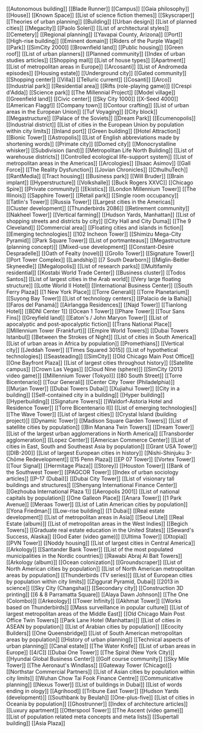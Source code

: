 [[Autonomous building]]
[[Blade Runner]]
[[Campus]]
[[Gaia philosophy]]
[[House]]
[[Known Space]]
[[List of science fiction themes]]
[[Skyscraper]]
[[Theories of urban planning]]
[[Building]]
[[Urban design]]
[[List of planned cities]]
[[Megacity]]
[[Paolo Soleri]]
[[List of architectural styles]]
[[Cemetery]]
[[Regional planning]]
[[Yavapai County, Arizona]]
[[Port]]
[[High-rise building]]
[[Eminent domain]]
[[Riders of the Purple Wage]]
[[Park]]
[[SimCity 2000]]
[[Brownfield land]]
[[Public housing]]
[[Green roof]]
[[List of urban planners]]
[[Planned community]]
[[Index of urban studies articles]]
[[Shopping mall]]
[[List of house types]]
[[Apartment]]
[[List of metropolitan areas in Europe]]
[[Arcosanti]]
[[List of Andromeda episodes]]
[[Housing estate]]
[[Underground city]]
[[Gated community]]
[[Shopping center]]
[[Villa]]
[[Telluric current]]
[[Cosanti]]
[[Arco]]
[[Industrial park]]
[[Residential area]]
[[Rifts (role-playing game)]]
[[Crespi d'Adda]]
[[Science park]]
[[The Millennial Project]]
[[Model village]]
[[Greenfield land]]
[[Civic center]]
[[Sky City 1000]]
[[X-Seed 4000]]
[[American Flagg!]]
[[Company town]]
[[Contour crafting]]
[[List of urban areas in the European Union]]
[[Tuf Voyaging]]
[[City block]]
[[Megastructure]]
[[Palace of the Soviets]]
[[Dream Park]]
[[Ecumenopolis]]
[[Industrial district]]
[[List of cities in the European Union by population within city limits]]
[[Inland port]]
[[Green building]]
[[Hotel Attraction]]
[[Bionic Tower]]
[[Astropolis]]
[[List of English abbreviations made by shortening words]]
[[Primate city]]
[[Domed city]]
[[Monocrystalline whisker]]
[[Subdivision (land)]]
[[Metropolitan Life North Building]]
[[List of warehouse districts]]
[[Controlled ecological life-support system]]
[[List of metropolitan areas in the Americas]]
[[Arcologies]]
[[Isaac Asimov]]
[[Gall Force]]
[[The Reality Dysfunction]]
[[Jovian Chronicles]]
[[CthulhuTech]]
[[RantMedia]]
[[Tract housing]]
[[Business park]]
[[Will Bruder]]
[[Brain implant]]
[[Hyperstructure]]
[[Volkshalle]]
[[Buck Rogers XXVC]]
[[Chicago Spire]]
[[Private community]]
[[Ekistics]]
[[London Millennium Tower]]
[[The Illinois]]
[[Sapphire Tower]]
[[Retail park]]
[[Single room occupancy]]
[[Tatlin's Tower]]
[[Russia Tower]]
[[Largest cities in the Americas]]
[[Cluster development]]
[[Thunderbirds 2086]]
[[Retirement community]]
[[Nakheel Tower]]
[[Vertical farming]]
[[Hudson Yards, Manhattan]]
[[List of shopping streets and districts by city]]
[[City Hall and City Duma]]
[[The 9 Cleveland]]
[[Commercial area]]
[[Floating cities and islands in fiction]]
[[Emerging technologies]]
[[102 Incheon Tower]]
[[Shimizu Mega-City Pyramid]]
[[Park Square Tower]]
[[List of portmanteaus]]
[[Megastructure (planning concept)]]
[[Mixed-use development]]
[[Constant-Désiré Despradelle]]
[[Oath of Fealty (novel)]]
[[Grollo Tower]]
[[Signature Tower]]
[[Port Tower Complex]]
[[Landship]]
[[7 South Dearborn]]
[[Miglin-Beitler Skyneedle]]
[[Megalopolis]]
[[List of research parks]]
[[Multifamily residential]]
[[Kostabi World Trade Center]]
[[Business cluster]]
[[Todos Santos]]
[[List of largest cities in the Arab world]]
[[Very large floating structure]]
[[Lotte World II Hotel]]
[[International Business Center]]
[[South Ferry Plaza]]
[[1 New York Place]]
[[Torre Generali]]
[[Torre Planetarium]]
[[Suyong Bay Tower]]
[[List of technology centers]]
[[Palacio de la Bahia]]
[[Faros del Panamá]]
[[Airlangga Residences]]
[[Najd Tower]]
[[Tianlong Hotel]]
[[BDNI Center 1]]
[[Ocean 1 Tower]]
[[Phare Tower]]
[[Tour Sans Fins]]
[[Greyfield land]]
[[Eaton's / John Maryon Tower]]
[[List of apocalyptic and post-apocalyptic fiction]]
[[Trans National Place]]
[[Millennium Tower (Frankfurt)]]
[[Empire World Towers]]
[[Dubai Towers Istanbul]]
[[Between the Strokes of Night]]
[[List of cities in South America]]
[[List of urban areas in Africa by population]]
[[Promethians]]
[[Vertical city]]
[[Jeddah Tower]]
[[Times Squared 3015]]
[[List of hypothetical technologies]]
[[Seasteading]]
[[SimCity]]
[[Old Chicago Main Post Office]]
[[One Bayfront Plaza]]
[[List of largest cities throughout history]]
[[Satellite campus]]
[[Crown Las Vegas]]
[[Cloud Nine (sphere)]]
[[SimCity (2013 video game)]]
[[Millennium Tower (Tokyo)]]
[[80 South Street]]
[[Torre Bicentenario]]
[[Tour Generali]]
[[Center City Tower (Philadelphia)]]
[[Murjan Tower]]
[[Dubai Towers Dubai]]
[[Xujiahui Tower]]
[[City in a building]]
[[Self-contained city in a building]]
[[Hyper building]]
[[Hyperbuilding]]
[[Signature Towers]]
[[Waldorf-Astoria Hotel and Residence Tower]]
[[Torre Bicentenario II]]
[[List of emerging technologies]]
[[The Wave Tower]]
[[List of largest cities]]
[[Crystal Island (building project)]]
[[Dynamic Tower]]
[[Madison Square Garden Towers]]
[[List of satellite cities by population]]
[[Bin Manana Twin Towers]]
[[Dream Tower]]
[[List of the largest urban agglomerations in North America]]
[[Transborder agglomeration]]
[[Lopez Center]]
[[American Commerce Center]]
[[List of cities in East, South and Southeast Asia by population]]
[[Grant USA Tower]]
[[DIB-200]]
[[List of largest European cities in history]]
[[Nishi-Shinjuku 3-Chōme Redevelopment]]
[[15 Penn Plaza]]
[[EP 07 Tower]]
[[Vortex Tower]]
[[Tour Signal]]
[[Hermitage Plaza]]
[[Storey]]
[[Houston Tower]]
[[Bank of the Southwest Tower]]
[[PAGCOR Tower]]
[[Index of urban sociology articles]]
[[P-17 (Dubai)]]
[[Dubai City Tower]]
[[List of visionary tall buildings and structures]]
[[Shenyang International Finance Center]]
[[Gezhouba International Plaza 1]]
[[Aeropolis 2001]]
[[List of national capitals by population]]
[[One Galleon Place]]
[[Anara Tower]]
[[1 Park Avenue]]
[[Meraas Tower]]
[[List of Latin American cities by population]]
[[Yona Friedman]]
[[Low-rise building]]
[[1 Dubai]]
[[Real estate development]]
[[List of metropolitan areas in Asia]]
[[Seoul Lite]]
[[Real Estate (album)]]
[[List of metropolitan areas in the West Indies]]
[[Begich Towers]]
[[Graduate real estate education in the United States]]
[[Seward's Success, Alaska]]
[[God Eater (video game)]]
[[Ultima Tower]]
[[Xtopia]]
[[PVN Tower]]
[[Noddy housing]]
[[List of largest cities in Central America]]
[[Arkology]]
[[Santander Bank Tower]]
[[List of the most populated municipalities in the Nordic countries]]
[[Rawabi Abraj Al Bait Towers]]
[[Arkology (album)]]
[[Ocean colonization]]
[[Groundscraper]]
[[List of North American cities by population]]
[[List of North American metropolitan areas by population]]
[[Thunderbirds (TV series)]]
[[List of European cities by population within city limits]]
[[Ziggurat Pyramid, Dubai]]
[[2013 in science]]
[[Sky City (Changsha)]]
[[Secondary city]]
[[Construction 3D printing]]
[[6 & 8 Parramatta Square]]
[[Alaya Dawn Johnson]]
[[The One (Colombo)]]
[[Arkeology]]
[[Tower Infinity]]
[[Akhmat Tower]]
[[Works based on Thunderbirds]]
[[Mass surveillance in popular culture]]
[[List of largest metropolitan areas of the Middle East]]
[[Old Chicago Main Post Office Twin Towers]]
[[Park Lane Hotel (Manhattan)]]
[[List of cities in ASEAN by population]]
[[List of Arabian cities by population]]
[[Ecocity Builders]]
[[One Queensbridge]]
[[List of South American metropolitan areas by population]]
[[History of urban planning]]
[[Technical aspects of urban planning]]
[[Canal estate]]
[[The Water Knife]]
[[List of urban areas in Europe]]
[[4/C]]
[[Dubai One Tower]]
[[The Spiral (New York City)]]
[[Hyundai Global Business Center]]
[[Golf course community]]
[[Sky Mile Tower]]
[[The Aeronaut's Windlass]]
[[Gateway Tower (Chicago)]]
[[Northstar Commercial Partners]]
[[List of Asian cities by population within city limits]]
[[Wuhan Chow Tai Fook Finance Centre]]
[[Communicative planning]]
[[Nexus Tower]]
[[List of buildings in Dubai]]
[[List of words ending in ology]]
[[Agrihood]]
[[Tribune East Tower]]
[[Hudson Yards (development)]]
[[Southbank by Beulah]]
[[One-plus-five]]
[[List of cities in Oceania by population]]
[[Ghostrunner]]
[[Index of architecture articles]]
[[Luxury apartment]]
[[Otterspool Tower]]
[[The Ascent (video game)]]
[[List of population related meta concepts and meta lists]]
[[Supertall building]]
[[Asia Plaza]]
